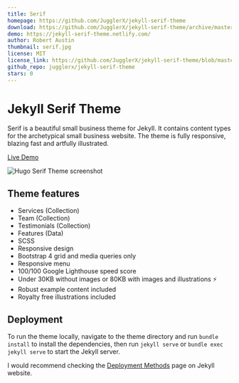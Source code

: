```yaml
---
title: Serif
homepage: https://github.com/JugglerX/jekyll-serif-theme
download: https://github.com/JugglerX/jekyll-serif-theme/archive/master.zip
demo: https://jekyll-serif-theme.netlify.com/
author: Robert Austin
thumbnail: serif.jpg
license: MIT
license_link: https://github.com/JugglerX/jekyll-serif-theme/blob/master/LICENSE
github_repo: jugglerx/jekyll-serif-theme
stars: 0
---
```


# Jekyll Serif Theme

Serif is a beautiful small business theme for Jekyll. It contains content types for the archetypical small business website. The theme is fully responsive, blazing fast and artfully illustrated.

[Live Demo](https://jekyll-serif-theme.netlify.com/)

![Hugo Serif Theme screenshot](https://github.com/JugglerX/jekyll-serif-theme/blob/master/screenshots/screenshot-with-border.png?raw=true)

## Theme features

- Services (Collection)
- Team (Collection)
- Testimonials (Collection)
- Features (Data)
- SCSS
- Responsive design
- Bootstrap 4 grid and media queries only
- Responsive menu
- 100/100 Google Lighthouse speed score
- Under 30KB without images or 80KB with images and illustrations ⚡
- Robust example content included
- Royalty free illustrations included

## Deployment

To run the theme locally, navigate to the theme directory and run `bundle install` to install the dependencies, then run `jekyll serve` or `bundle exec jekyll serve` to start the Jekyll server.

I would recommend checking the [Deployment Methods](https://jekyllrb.com/docs/deployment-methods/) page on Jekyll website.
